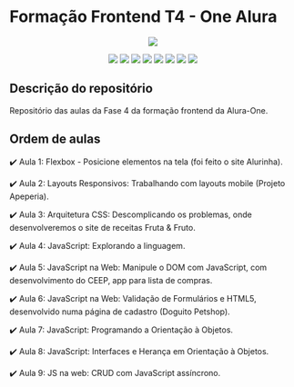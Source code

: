 <h1>Formação Frontend T4 - One Alura</h1> 

<p align="center">
  <img src="https://user-images.githubusercontent.com/101677993/217843126-c5c93a75-5e42-4441-ab4d-1fdc7762c5b3.JPG">
</p>


<p align="center">
   <img src="http://img.shields.io/static/v1?label=License&message=MIT&color=green&style=for-the-badge"/>
   <img src="https://img.shields.io/badge/HTML5-E34F26?style=for-the-badge&logo=html5&logoColor=white"/>
   <img src="https://img.shields.io/badge/CSS3-1572B6?style=for-the-badge&logo=css3&logoColor=white"/>
   <img src="https://img.shields.io/badge/JavaScript-323330?style=for-the-badge&logo=javascript&logoColor=F7DF1ESCRIPT"/>
   <img src="https://img.shields.io/badge/Figma-F24E1E?style=for-the-badge&logo=figma&logoColor=white"/>
   <img src="https://img.shields.io/badge/VSCode-0078D4?style=for-the-badge&logo=visual%20studio%20code&logoColor=white"/>
   <img src="https://img.shields.io/badge/Node.js-339933?style=for-the-badge&logo=nodedotjs&logoColor=white"/>
   <img src="https://img.shields.io/badge/npm-CB3837?style=for-the-badge&logo=npm&logoColor=white"/>
</p>



## Descrição do repositório 

<p align="justify">
  Repositório das aulas da Fase 4 da formação frontend da Alura-One.
</p>

## Ordem de aulas

:heavy_check_mark: Aula 1: Flexbox - Posicione elementos na tela (foi feito o site Alurinha).

:heavy_check_mark: Aula 2: Layouts Responsivos: Trabalhando com layouts mobile (Projeto Apeperia).

:heavy_check_mark: Aula 3: Arquitetura CSS: Descomplicando os problemas, onde desenvolveremos o site de receitas Fruta & Fruto.

:heavy_check_mark: Aula 4: JavaScript: Explorando a linguagem.

:heavy_check_mark: Aula 5: JavaScript na Web: Manipule o DOM com JavaScript, com desenvolvimento do CEEP, app para lista de compras.

:heavy_check_mark: Aula 6: JavaScript na Web: Validação de Formulários e HTML5, desenvolvido numa página de cadastro (Doguito Petshop).

:heavy_check_mark: Aula 7: JavaScript: Programando a Orientação à Objetos.

:heavy_check_mark: Aula 8: JavaScript: Interfaces e Herança em Orientação à Objetos.

:heavy_check_mark: Aula 9: JS na web: CRUD com JavaScript assíncrono.













